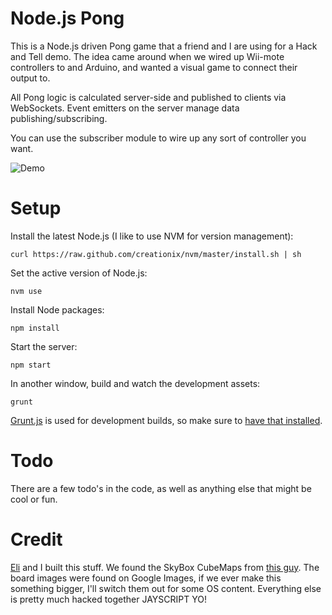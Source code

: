 Node.js Pong
============

This is a Node.js driven Pong game that a friend and I are using for a Hack
and Tell demo. The idea came around when we wired up Wii-mote controllers to
and Arduino, and wanted a visual game to connect their output to.

All Pong logic is calculated server-side and published to clients via
WebSockets. Event emitters on the server manage data publishing/subscribing.

You can use the subscriber module to wire up any sort of controller you want.

![Demo](https://raw.github.com/nicovalencia/nodejs-pong/master/public/images/demo.png)

Setup
=====

Install the latest Node.js (I like to use NVM for version management):

    curl https://raw.github.com/creationix/nvm/master/install.sh | sh

Set the active version of Node.js:

    nvm use

Install Node packages:

    npm install

Start the server:

    npm start

In another window, build and watch the development assets:

    grunt

[Grunt.js](http://gruntjs.com/) is used for development builds, so make sure
to [have that installed](http://gruntjs.com/getting-started).


Todo
====

There are a few todo's in the code, as well as anything else that might be
cool or fun.

Credit
======

[Eli](https://twitter.com/EliFatsi) and I built this stuff. We found the SkyBox CubeMaps from [this guy](http://www.humus.name/index.php?page=Textures). The board images were found on Google Images, if we ever make this something bigger, I'll switch them out for some OS content. Everything else is pretty much hacked together JAYSCRIPT YO!

